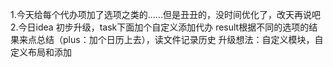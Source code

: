 1.今天给每个代办项加了选项之类的......但是丑丑的，没时间优化了，改天再说吧
2.今日idea
    初步升级，task下面加个自定义添加代办
    result根据不同的选项的结果来点总结（plus：加个日历上去），读文件记录历史
    升级想法：自定义模块，自定义布局和添加